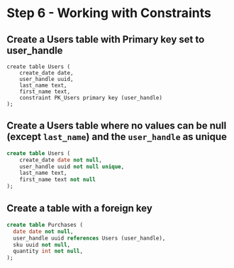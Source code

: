 # Step 6 - Working with Constraints

## Create a Users table with Primary key set to user_handle
```
create table Users (
    create_date date,
    user_handle uuid,
    last_name text,
    first_name text,
    constraint PK_Users primary key (user_handle)
);
```

## Create a Users table where no values can be null (except `last_name`) and the `user_handle` as unique
```sql
create table Users (
    create_date date not null,
    user_handle uuid not null unique,
    last_name text,
    first_name text not null
);
```

## Create a table with a foreign key
```sql
create table Purchases (
  date date not null, 
  user_handle uuid references Users (user_handle),
  sku uuid not null,
  quantity int not null, 
); 
```